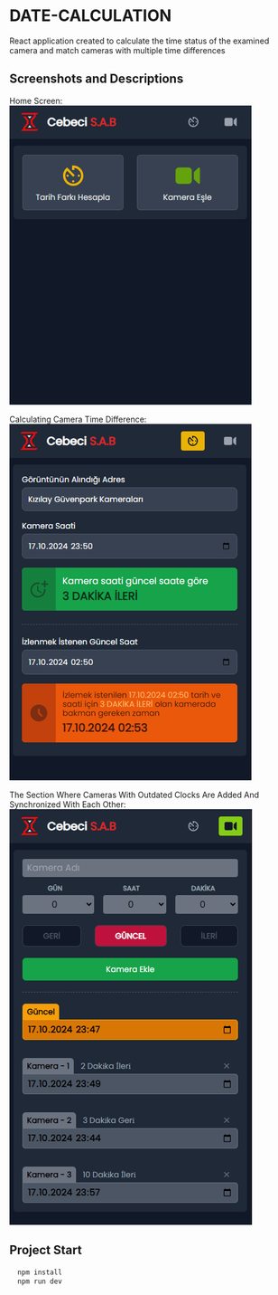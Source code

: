# DATE-CALCULATION

React application created to calculate the time status of the examined camera and match cameras with multiple time differences

## Screenshots and Descriptions

Home Screen:
![Logo](https://github.com/vehbipekpak/date-calculation/blob/main/screenshots/1.PNG?raw=true)

Calculating Camera Time Difference:
![Logo](https://github.com/vehbipekpak/date-calculation/blob/main/screenshots/2.PNG?raw=true)

The Section Where Cameras With Outdated Clocks Are Added And Synchronized With Each Other:
![Logo](https://github.com/vehbipekpak/date-calculation/blob/main/screenshots/3.PNG?raw=true)


## Project Start
```bash
  npm install
  npm run dev
```

